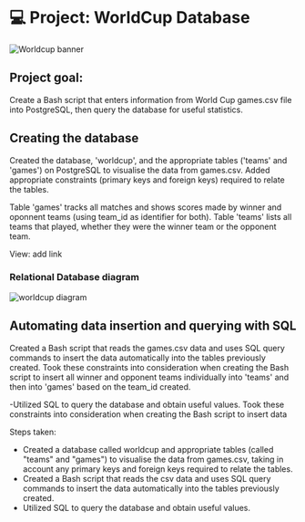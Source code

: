 # 💻 Project: WorldCup Database 

![Worldcup banner](https://user-images.githubusercontent.com/88495091/209214406-b8edaa34-cc50-4e5b-b5f6-1312d845f3a4.png)


## Project goal: 
Create a Bash script that enters information from World Cup games.csv file into PostgreSQL, then query the database for useful statistics.

## Creating the database

Created the database, 'worldcup', and the appropriate tables ('teams' and 'games') on PostgreSQL to visualise the data from games.csv.
Added appropriate constraints (primary keys and foreign keys) required to relate the tables.

Table 'games' tracks all matches and shows scores made by winner and oponnent teams (using team_id as identifier for both).
Table 'teams' lists all teams that played, whether they were the winner team or the opponent team.

View: add link

### Relational Database diagram
![worldcup diagram](https://user-images.githubusercontent.com/88495091/209214872-dd4c465a-c8db-48b6-87fd-92f73b932ebc.PNG)

## Automating data insertion and querying with SQL
Created a Bash script that reads the games.csv data and uses SQL query commands to insert the data automatically into the tables previously created.
Took these constraints into consideration when creating the Bash script to insert all winner and opponent teams individually into 'teams' and then into 'games' based on the team_id created.

-Utilized SQL to query the database and obtain useful values.
Took these constraints into consideration when creating the Bash script to insert data



Steps taken:
- Created a database called worldcup and appropriate tables (called "teams" and "games") to visualise the data from games.csv, taking in account any primary keys and foreign keys required to relate the tables.
- Created a Bash script that reads the csv data and uses SQL query commands to insert the data automatically into the tables previously created.
- Utilized SQL to query the database and obtain useful values.


